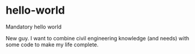 # hello-world
Mandatory hello world

New guy. I want to combine civil engineering knowledge (and needs) with some code to make my life complete.
